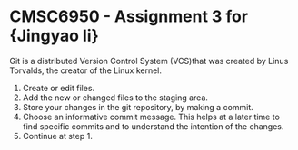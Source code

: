 # CMSC6950 - Assignment 3 for {Jingyao li}

Git is a distributed Version Control System (VCS)that was created by
Linus Torvalds, the creator of the Linux kernel.

1. Create or edit files.
2. Add the new or changed files to the staging area.
3. Store your changes in the git repository, by making a commit.
4. Choose an informative commit message. This helps at a later time to find
   specific commits and to understand the intention of the changes.
5. Continue at step 1. 

